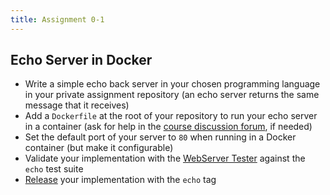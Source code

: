 ```yaml
---
title: Assignment 0-1
---
```


## Echo Server in Docker

* Write a simple echo back server in your chosen programming language in your private assignment repository (an echo server returns the same message that it receives)
* Add a `Dockerfile` at the root of your repository to run your echo server in a container (ask for help in the [course discussion forum](https://github.com/cs531-f22/cs531-f22.github.io/discussions), if needed)
* Set the default port of your server to `80` when running in a Docker container (but make it configurable)
* Validate your implementation with the [WebServer Tester](https://github.com/ibnesayeed/webserver-tester) against the `echo` test suite
* [Release](https://help.github.com/en/articles/creating-releases) your implementation with the `echo` tag

